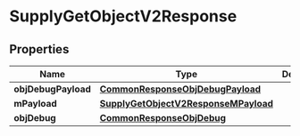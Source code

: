 
# SupplyGetObjectV2Response

## Properties
| Name | Type | Description | Notes |
| ------------ | ------------- | ------------- | ------------- |
| **objDebugPayload** | [**CommonResponseObjDebugPayload**](CommonResponseObjDebugPayload.md) |  |  |
| **mPayload** | [**SupplyGetObjectV2ResponseMPayload**](SupplyGetObjectV2ResponseMPayload.md) |  |  |
| **objDebug** | [**CommonResponseObjDebug**](CommonResponseObjDebug.md) |  |  [optional] |



